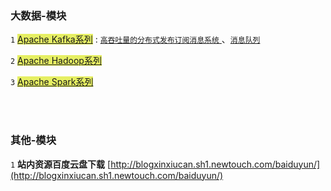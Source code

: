 <h3 class="widget-hd"><strong>大数据-模块</strong></h3>

`1` <a href="/lab/kafka.html" class="qqweibo" style="background-color:#e6ef63">Apache Kafka系列</a> : <a href="http://blogxinxiucan.sh1.newtouch.com/lab/kafka.html" title="Apache Kafka"> `高吞吐量的分布式发布订阅消息系统` </a> 、<a href="http://blogxinxiucan.sh1.newtouch.com/lab/kafka.html" title="Apache Kafka">`消息队列` </a>

`2` <a href="/lab/hadoop.html" class="qqweibo" style="background-color:#e6ef63">Apache Hadoop系列</a> 

`3` <a href="/2017/07/23/Apache-Spark/" class="qqweibo" style="background-color:#e6ef63">Apache Spark系列</a>




<br/><br/>
<h3 class="widget-hd"><strong>其他-模块</strong></h3>


`1`  **站内资源百度云盘下载** [http://blogxinxiucan.sh1.newtouch.com/baiduyun/](http://blogxinxiucan.sh1.newtouch.com/baiduyun/)


<br/><br/><br/>




<!--PC版-->
<div id="SOHUCS" sid="lab20170705"></div>
<script charset="utf-8" type="text/javascript" src="https://changyan.sohu.com/upload/changyan.js" ></script>
<script type="text/javascript">
window.changyan.api.config({
appid: 'cyt4MuLGq',
conf: 'prod_8287cf86c4ae41b3bae429adf7b76fde'
});
</script>



